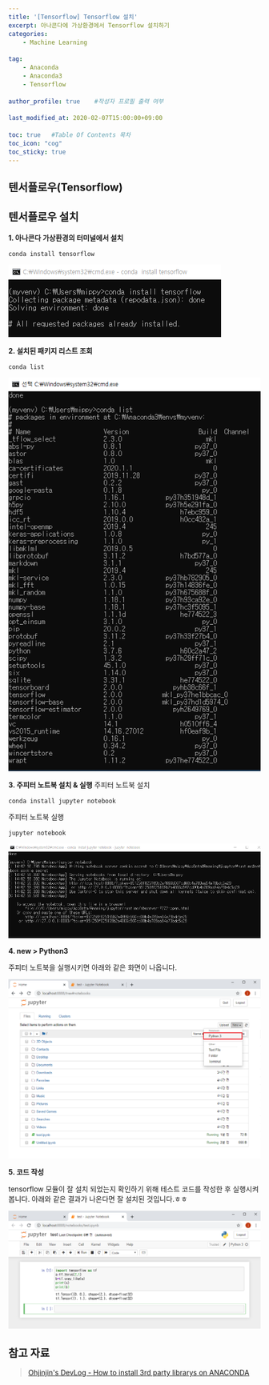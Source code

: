 ```yaml
---
title: '[Tensorflow] Tensorflow 설치' 
excerpt: 아나콘다에 가상환경에서 Tensorflow 설치하기 
categories:
    - Machine Learning

tag:
    - Anaconda
    - Anaconda3
    - Tensorflow

author_profile: true    #작성자 프로필 출력 여부

last_modified_at: 2020-02-07T15:00:00+09:00

toc: true   #Table Of Contents 목차 
toc_icon: "cog"
toc_sticky: true
---
```


## 텐서플로우(Tensorflow)

## 텐서플로우 설치

__1. 아나콘다 가상환경의 터미널에서 설치__

```
conda install tensorflow
```

![2.6-17](/assets/img/anaconda/2.6-17.png)


__2. 설치된 패키지 리스트 조회__

```
conda list
```

![2.6-13](/assets/img/anaconda/2.6-13.png)


__3. 주피터 노트북 설치 & 실행__
주피터 노트북 설치 

```
conda install jupyter notebook
```

주피터 노트북 실행

```
jupyter notebook
```

![2.6-14](/assets/img/anaconda/2.6-14.png)


__4. new > Python3__

주피터 노트북을 실행시키면 아래와 같은 화면이 나옵니다.

![2.6-15](/assets/img/anaconda/2.6-15.png)

__5. 코드 작성__

tensorflow 모듈이 잘 설치 되었는지 확인하기 위해 테스트 코드를 작성한 후 실행시켜 봅니다.
아래와 같은 결과가 나온다면 잘 설치된 것입니다.ㅎㅎ 

![2.6-16](/assets/img/anaconda/2.6-16.png)



## 참고 자료
> [Ohjinjin's DevLog - How to install 3rd party librarys on ANACONDA](https://ohjinjin.github.io/anaconda/anaconda-navigator/)